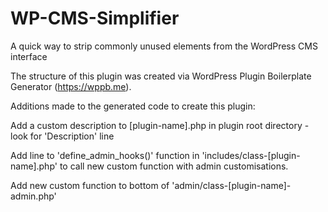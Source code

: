 # WP-CMS-Simplifier
A quick way to strip commonly unused elements from the WordPress CMS interface

The structure of this plugin was created via WordPress Plugin Boilerplate Generator (https://wppb.me).

Additions made to the generated code to create this plugin:

Add a custom description to [plugin-name].php in plugin root directory - look for 'Description' line

Add line to 'define_admin_hooks()' function in 'includes/class-[plugin-name].php' to call new custom function with admin customisations.

Add new custom function to bottom of 'admin/class-[plugin-name]-admin.php'
